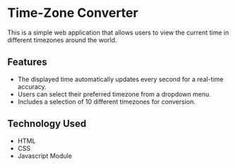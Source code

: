 # Time-Zone Converter

This is a simple web application that allows users to view the current time in different timezones around the world.

## Features
- The displayed time automatically updates every second for a real-time accuracy.
- Users can select their preferred timezone from a dropdown menu.
- Includes a selection of 10 different timezones for conversion.

## Technology Used
- HTML
- CSS
- Javascript Module
